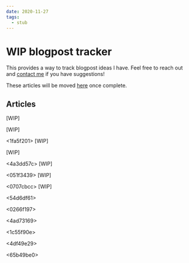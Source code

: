 ```yaml
---
date: 2020-11-27
tags: 
  - stub
---
```


# WIP blogpost tracker

This provides a way to track blogpost ideas I have. Feel free to reach out and [contact me](https://kwannoel.xyz) if you have suggestions!

These articles will be moved [here](https://kwannoel.xyz/search.html?tag=blog) once complete.

## Articles

<cddf77cb> [WIP]

<f816e31a> [WIP]

<1fa5f201> [WIP]

<f9dc0ba7> [WIP]

<4a3dd57c> [WIP]

<051f3439> [WIP]

<0707cbcc> [WIP]

<f936784c>

<ef1b56e1>

<54d6df61>

<0266f197>

<4ad73169>

<ba422bca>

<1c55f90e>

<4df49e29>

<65b49be0>

<bed806dd>

